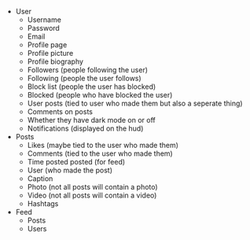 - User
  - Username
  - Password
  - Email
  - Profile page
  - Profile picture
  - Profile biography
  - Followers (people following the user)
  - Following (people the user follows)
  - Block list (people the user has blocked)
  - Blocked (people who have blocked the user)
  - User posts (tied to user who made them but also a seperate thing)
  - Comments on posts
  - Whether they have dark mode on or off
  - Notifications (displayed on the hud)
- Posts
  - Likes (maybe tied to the user who made them)
  - Comments (tied to the user who made them)
  - Time posted posted (for feed)
  - User (who made the post)
  - Caption
  - Photo (not all posts will contain a photo)
  - Video (not all posts will contain a video)
  - Hashtags
- Feed
  - Posts
  - Users
